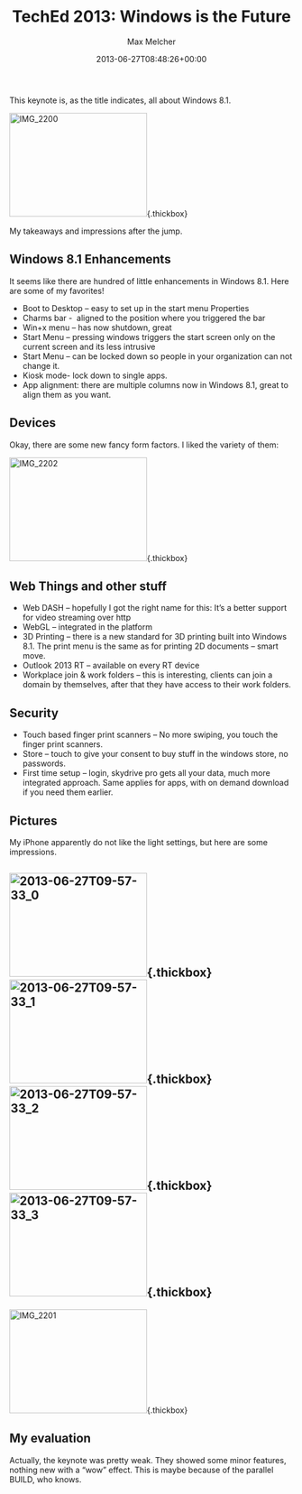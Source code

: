 ﻿---
title: 'TechEd 2013: Windows is the Future'
author: Max Melcher
aliases:
   - "/post/2013-06-27-teched-2013-windows-is-the-future/"
2013: "06"
type: post
date: 2013-06-27T08:48:26+00:00
url: /2013/06/teched-2013-windows-is-the-future/
yourls_shorturl:
  - http://melcher.it/s/Y
categories:
  - TechEd

---
This keynote is, as the title indicates, all about Windows 8.1.

[<img style="background-image: none; padding-top: 0px; padding-left: 0px; display: inline; padding-right: 0px; border-width: 0px;" title="IMG_2200" alt="IMG_2200" src="http://melcher.it/wp-content/uploads/IMG_2200_thumb.jpg" width="244" height="184" border="0" />][1]{.thickbox}

My takeaways and impressions after the jump.

<!--more-->

## Windows 8.1 Enhancements

It seems like there are hundred of little enhancements in Windows 8.1. Here are some of my favorites!

  * Boot to Desktop – easy to set up in the start menu Properties
  * Charms bar -  aligned to the position where you triggered the bar
  * Win+x menu – has now shutdown, great
  * Start Menu – pressing windows triggers the start screen only on the current screen and its less intrusive
  * Start Menu – can be locked down so people in your organization can not change it.
  * Kiosk mode- lock down to single apps.
  * App alignment: there are multiple columns now in Windows 8.1, great to align them as you want.

## Devices

Okay, there are some new fancy form factors. I liked the variety of them:

[<img style="background-image: none; padding-top: 0px; padding-left: 0px; margin: 0px; display: inline; padding-right: 0px; border: 0px;" title="IMG_2202" alt="IMG_2202" src="http://melcher.it/wp-content/uploads/IMG_2202_thumb.jpg" width="244" height="184" border="0" />][2]{.thickbox}

## Web Things and other stuff

  * Web DASH – hopefully I got the right name for this: It’s a better support for video streaming over http
  * WebGL – integrated in the platform
  * 3D Printing – there is a new standard for 3D printing built into Windows 8.1. The print menu is the same as for printing 2D documents – smart move.
  * Outlook 2013 RT – available on every RT device
  * Workplace join & work folders – this is interesting, clients can join a domain by themselves, after that they have access to their work folders.

## Security

  * Touch based finger print scanners – No more swiping, you touch the finger print scanners.
  * Store – touch to give your consent to buy stuff in the windows store, no passwords.
  * First time setup – login, skydrive pro gets all your data, much more integrated approach. Same applies for apps, with on demand download if you need them earlier.

## Pictures

My iPhone apparently do not like the light settings, but here are some impressions.

## [<img style="background-image: none; padding-top: 0px; padding-left: 0px; margin: 0px; display: inline; padding-right: 0px; border-width: 0px;" title="2013-06-27T09-57-33_0" alt="2013-06-27T09-57-33_0" src="http://melcher.it/wp-content/uploads/2013-06-27T09-57-33_0_thumb.jpg" width="244" height="184" border="0" />][3]{.thickbox}[<img style="background-image: none; padding-top: 0px; padding-left: 0px; margin: 0px; display: inline; padding-right: 0px; border-width: 0px;" title="2013-06-27T09-57-33_1" alt="2013-06-27T09-57-33_1" src="http://melcher.it/wp-content/uploads/2013-06-27T09-57-33_1_thumb.jpg" width="244" height="184" border="0" />][4]{.thickbox}[<img style="background-image: none; padding-top: 0px; padding-left: 0px; margin: 0px; display: inline; padding-right: 0px; border-width: 0px;" title="2013-06-27T09-57-33_2" alt="2013-06-27T09-57-33_2" src="http://melcher.it/wp-content/uploads/2013-06-27T09-57-33_2_thumb.jpg" width="244" height="184" border="0" />][5]{.thickbox}[<img style="background-image: none; padding-top: 0px; padding-left: 0px; display: inline; padding-right: 0px; border-width: 0px;" title="2013-06-27T09-57-33_3" alt="2013-06-27T09-57-33_3" src="http://melcher.it/wp-content/uploads/2013-06-27T09-57-33_3_thumb.jpg" width="244" height="184" border="0" />][6]{.thickbox}

[<img style="background-image: none; padding-top: 0px; padding-left: 0px; display: inline; padding-right: 0px; border-width: 0px;" title="IMG_2201" alt="IMG_2201" src="http://melcher.it/wp-content/uploads/IMG_2201_thumb.jpg" width="244" height="184" border="0" />][7]{.thickbox}

## My evaluation

Actually, the keynote was pretty weak. They showed some minor features, nothing new with a “wow” effect. This is maybe because of the parallel BUILD, who knows.

 [1]: http://melcher.it/wp-content/uploads/IMG_2200.jpg
 [2]: http://melcher.it/wp-content/uploads/IMG_2202.jpg
 [3]: http://melcher.it/wp-content/uploads/2013-06-27T09-57-33_0.jpg
 [4]: http://melcher.it/wp-content/uploads/2013-06-27T09-57-33_1.jpg
 [5]: http://melcher.it/wp-content/uploads/2013-06-27T09-57-33_2.jpg
 [6]: http://melcher.it/wp-content/uploads/2013-06-27T09-57-33_3.jpg
 [7]: http://melcher.it/wp-content/uploads/IMG_2201.jpg
